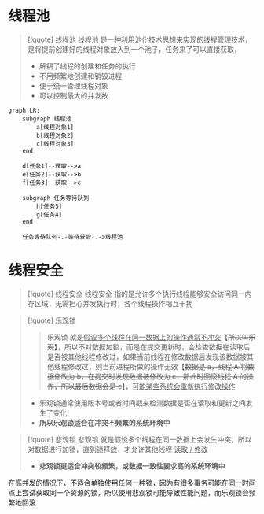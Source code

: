 
# 线程池
>[!quote] 线程池
>线程池 是一种利用池化技术思想来实现的线程管理技术，是将提前创建好的线程对象放入到一个池子，任务来了可以直接获取，
>
>- 解耦了线程的创建和任务的执行
>- 不用频繁地创建和销毁进程
>- 便于统一管理线程对象
>- 可以控制最大的并发数

```mermaid
graph LR;
	subgraph 线程池
		a[线程对象1]
		b[线程对象2]
		c[线程对象3]
	end

	d[任务1]--获取-->a
	e[任务2]--获取-->b
	f[任务3]--获取-->c

	subgraph 任务等待队列
		h[任务5]
		g[任务4]
	end

	任务等待队列-.-等待获取-.->线程池
```

# 线程安全
>[!quote] 线程安全
>线程安全 指的是允许多个执行线程能够安全访问同一内存区域，无需担心并发执行时，各个线程操作相互干扰

>[!quote] 乐观锁
>>乐观锁 就是<u>假设多个线程在同一数据上的操作通常不冲突</u>【~~所以叫乐观~~】，所以不对数据加锁，而是在提交更新时，会检查数据在读取后是否被其他线程修改过，如果当前线程在修改数据后发现该数据被其他线程修改过，则当前进程所做的操作无效【~~数据是 a，线程 A 将数据修改为 b，在提交时发现数据被修改为 c，那此时回滚线程 A 的操作，所以最后数据会是 c~~】，<u>可能某些系统会重新执行修改操作</u>
>
>- 乐观锁通常使用版本号或者时间戳来检测数据是否在读取和更新之间发生了变化
>- **所以乐观锁适合在冲突不频繁的系统环境中**

>[!quote] 悲观锁
>悲观锁 就是假设多个线程在同一数据上会发生冲突，所以对数据进行加锁，直到锁释放，才允许其他线程 <u>读取 / 修改</u>
>
>- **悲观锁更适合冲突较频繁，或数据一致性要求高的系统环境中**

在高并发的情况下，不适合单独使用任何一种锁，因为有很多事务可能在同一时间点上尝试获取同一个资源的锁，所以使用悲观锁可能导致性能问题，而乐观锁会频繁地回滚


